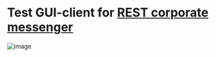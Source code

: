 # Test GUI-client for [REST corporate messenger](https://github.com/shchuko/corporate-messenger-rest-api)

![image](https://user-images.githubusercontent.com/36963534/86859079-8a091800-c0ca-11ea-8c43-cdf07956667c.png)


